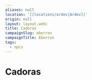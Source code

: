 ```yaml
---
aliases: null
location: '[[locations/ardev|Ardev]]'
origin: null
layout: layout.webc
title: Cadoras
campaignSlug: eberron
campaignTitle: Eberron
tags:
  - npcs
---
```

# Cadoras
